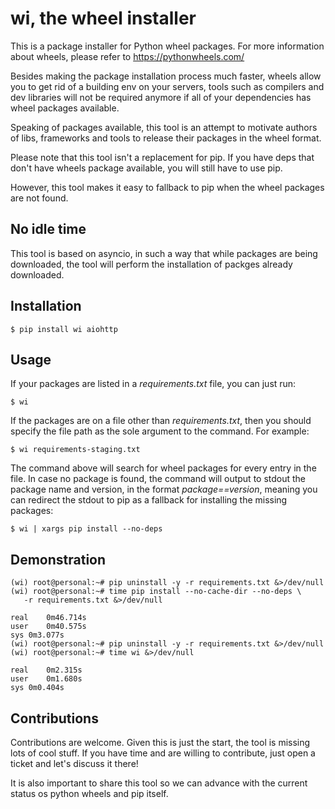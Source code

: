 # wi, the wheel installer 

This is a package installer for Python wheel packages. For more information
about wheels, please refer to https://pythonwheels.com/

Besides making the package installation process much faster, wheels allow
you to get rid of a building env on your servers, tools such as compilers
and dev libraries will not be required anymore if all of your dependencies
has wheel packages available.

Speaking of packages available, this tool is an attempt to motivate authors
of libs, frameworks and tools to release their packages in the wheel format.

Please note that this tool isn't a replacement for pip. If you have deps
that don't have wheels package available, you will still have to use pip.

However, this tool makes it easy to fallback to pip when the wheel packages
are not found.

## No idle time

This tool is based on asyncio, in such a way that while packages are being
downloaded, the tool will perform the installation of packges already
downloaded.

## Installation

    $ pip install wi aiohttp

## Usage

If your packages are listed in a _requirements.txt_ file, you can just run:

    $ wi

If the packages are on a file other than _requirements.txt_, then you should
specify the file path as the sole argument to the command. For example:

    $ wi requirements-staging.txt

The command above will search for wheel packages for every entry in the file.
In case no package is found, the command will output to stdout the package
name and version, in the format _package==version_, meaning you can redirect
the stdout to pip as a fallback for installing the missing packages:

    $ wi | xargs pip install --no-deps

## Demonstration

    (wi) root@personal:~# pip uninstall -y -r requirements.txt &>/dev/null
    (wi) root@personal:~# time pip install --no-cache-dir --no-deps \
       -r requirements.txt &>/dev/null

    real	0m46.714s
    user	0m40.575s
    sys	0m3.077s
    (wi) root@personal:~# pip uninstall -y -r requirements.txt &>/dev/null
    (wi) root@personal:~# time wi &>/dev/null
    
    real	0m2.315s
    user	0m1.680s
    sys	0m0.404s
    
## Contributions

Contributions are welcome. Given this is just the start, the tool is missing
lots of cool stuff. If you have time and are willing to contribute, just
open a ticket and let's discuss it there!

It is also important to share this tool so we can advance with the current
status os python wheels and pip itself.
